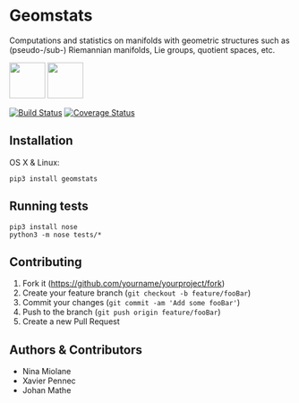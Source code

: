 # Geomstats

Computations and statistics on manifolds with geometric structures such as (pseudo-/sub-) Riemannian manifolds, Lie groups, quotient spaces, etc.

<img src="https://raw.githubusercontent.com/ninamiolane/geomstats/master/examples/pngs/gradient_descent.png" width=64 height=64>
<img src="https://raw.githubusercontent.com/ninamiolane/geomstats/master/examples/pngs/h2_grid.png" width=64 height=64>

[![Build Status](https://travis-ci.org/ninamiolane/geomstats.svg?branch=master)](https://travis-ci.org/ninamiolane/geomstats)  [![Coverage Status](https://codecov.io/gh/ninamiolane/geomstats/branch/master/graph/badge.svg)](https://codecov.io/gh/ninamiolane/geomstats)

## Installation

OS X & Linux:

```
pip3 install geomstats
```

## Running tests

```
pip3 install nose
python3 -m nose tests/*
```

## Contributing

1. Fork it (<https://github.com/yourname/yourproject/fork>)
2. Create your feature branch (`git checkout -b feature/fooBar`)
3. Commit your changes (`git commit -am 'Add some fooBar'`)
4. Push to the branch (`git push origin feature/fooBar`)
5. Create a new Pull Request

## Authors & Contributors

* Nina Miolane
* Xavier Pennec
* Johan Mathe
